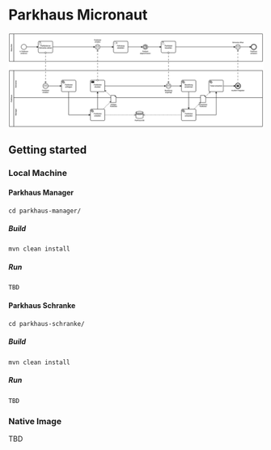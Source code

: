# Parkhaus Micronaut

![Parkhaus Example](../parkhaus.png)

## Getting started

### Local Machine

#### Parkhaus Manager

```
cd parkhaus-manager/
```

##### Build

```
mvn clean install
```

##### Run

```
TBD
```

#### Parkhaus Schranke

```
cd parkhaus-schranke/
```

##### Build

```
mvn clean install
```

##### Run

```
TBD
```


### Native Image

TBD